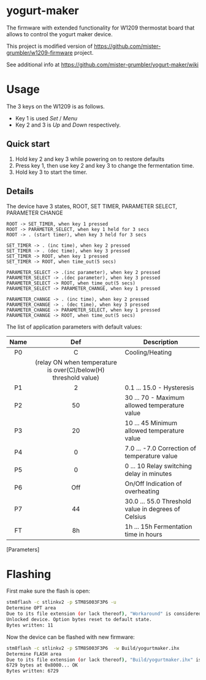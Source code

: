 # yogurt-maker

The firmware with extended functionality for W1209 thermostat board that allows to control the yogurt maker device.

This project is modified version of https://github.com/mister-grumbler/w1209-firmware project.

See additional info at https://github.com/mister-grumbler/yogurt-maker/wiki

# Usage

The 3 keys on the W1209 is as follows.

* Key 1 is used *Set* / *Menu*
* Key 2 and 3 is *Up* and *Down* respectively.

## Quick start

1. Hold key 2 and key 3 while powering on to restore defaults
1. Press key 1, then use key 2 and key 3 to change the fermentation time.
1. Hold key 3 to start the timer. 


## Details

The device have 3 states, ROOT, SET TIMER, PARAMETER SELECT, PARAMETER CHANGE

```
ROOT -> SET_TIMER, when key 1 pressed
ROOT -> PARAMETER_SELECT, when key 1 held for 3 secs
ROOT -> . (start timer), when key 3 held for 3 secs

SET_TIMER -> . (inc time), when key 2 pressed
SET_TIMER -> . (dec time), when key 3 pressed
SET_TIMER -> ROOT, when key 1 pressed
SET_TIMER -> ROOT, when time_out(5 secs)

PARAMETER_SELECT -> .(inc parameter), when key 2 pressed
PARAMETER_SELECT -> .(dec parameter), when key 3 pressed
PARAMETER_SELECT -> ROOT, when time_out(5 secs)
PARAMETER_SELECT -> PARAMETER_CHANGE, when key 1 pressed

PARAMETER_CHANGE -> . (inc time), when key 2 pressed
PARAMETER_CHANGE -> . (dec time), when key 3 pressed
PARAMETER_CHANGE -> PARAMETER_SELECT, when key 1 pressed
PARAMETER_CHANGE -> ROOT, when time_out(5 secs)
```


The list of application parameters with default values:

 Name|Def| Description
 :--:|:--:|---------------------------------------------
 P0  | C | Cooling/Heating
 ||         (relay ON when temperature is over(C)/below(H) threshold value)
 P1  | 2 | 0.1 ... 15.0 - Hysteresis
 P2  | 50| 30 ... 70 - Maximum allowed temperature value
 P3  | 20| 10 ... 45 Minimum allowed temperature value
 P4  | 0 | 7.0 ... -7.0 Correction of temperature value
 P5  | 0 | 0 ... 10 Relay switching delay in minutes
 P6  |Off| On/Off Indication of overheating
 P7  | 44| 30.0 ... 55.0 Threshold value in degrees of Celsius
 FT  | 8h| 1h ... 15h Fermentation time in hours
[Parameters]


# Flashing

First make sure the flash is open:

```bash
stm8flash -c stlinkv2 -p STM8S003F3P6 -u
Determine OPT area
Due to its file extension (or lack thereof), "Workaround" is considered as RAW BINARY format!
Unlocked device. Option bytes reset to default state.
Bytes written: 11
```

Now the device can be flashed with new firmware:

```bash
stm8flash -c stlinkv2 -p STM8S003F3P6  -w Build/yogurtmaker.ihx
Determine FLASH area
Due to its file extension (or lack thereof), "Build/yogurtmaker.ihx" is considered as INTEL HEX format!
6729 bytes at 0x8000... OK
Bytes written: 6729
```
